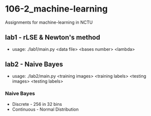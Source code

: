 # 106-2_machine-learning
Assignments for machine-learning in NCTU

## lab1 - rLSE & Newton's method
- usage: ./lab1/main.py &lt;data file&gt; &lt;bases number&gt; &lt;lambda&gt;

## lab2 - Naive Bayes
- usage: ./lab2/main.py &lt;training images&gt; &lt;training labels&gt; &lt;testing images&gt; &lt;testing labels&gt;
### Naive Bayes
- Discrete - 256 in 32 bins
- Continuous - Normal Distribution
